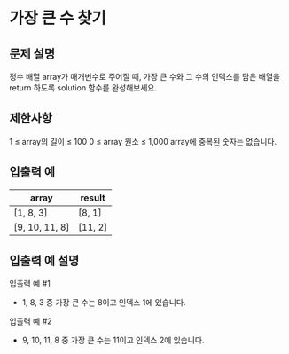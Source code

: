 # 가장 큰 수 찾기

## 문제 설명

정수 배열 array가 매개변수로 주어질 때, 가장 큰 수와 그 수의 인덱스를 담은 배열을 return 하도록 solution 함수를 완성해보세요.

## 제한사항

1 ≤ array의 길이 ≤ 100
0 ≤ array 원소 ≤ 1,000
array에 중복된 숫자는 없습니다.

## 입출력 예

|array|	result|
|---|---|
|[1, 8, 3]|	[8, 1]|
|[9, 10, 11, 8]|	[11, 2]|

## 입출력 예 설명

입출력 예 #1

* 1, 8, 3 중 가장 큰 수는 8이고 인덱스 1에 있습니다.

입출력 예 #2

* 9, 10, 11, 8 중 가장 큰 수는 11이고 인덱스 2에 있습니다.